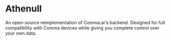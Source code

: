 # Athenull
An open-source reimplementation of Comma.ai's backend. Designed for full compatibility with Comma devices while giving you complete control over your own data.
